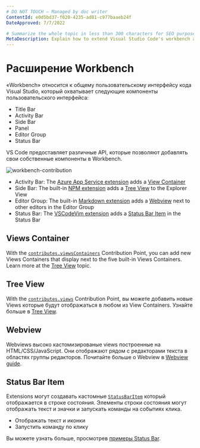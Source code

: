 ```yaml
---
# DO NOT TOUCH — Managed by doc writer
ContentId: e0d5bd37-f020-4235-ad81-c977baaeb24f
DateApproved: 7/7/2022

# Summarize the whole topic in less than 300 characters for SEO purpose
MetaDescription: Explain how to extend Visual Studio Code's workbench area with custom UI components
---
```


# Расширение Workbench

«Workbench» относится к общему пользовательскому интерфейсу кода Visual Studio, который охватывает следующие компоненты пользовательского интерфейса:

- Title Bar
- Activity Bar
- Side Bar
- Panel
- Editor Group
- Status Bar

VS Code предоставляет различные API, которые позволяют добавлять свои собственные компоненты в Workbench.

![workbench-contribution](images/extending-workbench/workbench-contribution.png)

- Activity Bar: The [Azure App Service extension](https://marketplace.visualstudio.com/items?itemName=ms-azuretools.vscode-azureappservice) adds a [View Container](#views-container)
- Side Bar: The built-in [NPM extension](https://github.com/microsoft/vscode/tree/main/extensions/npm) adds a [Tree View](#tree-view) to the Explorer View
- Editor Group: The built-in [Markdown extension](https://github.com/microsoft/vscode/tree/main/extensions/markdown-language-features) adds a [Webview](#webview) next to other editors in the Editor Group
- Status Bar: The [VSCodeVim extension](https://marketplace.visualstudio.com/items?itemName=vscodevim.vim) adds a [Status Bar Item](#status-bar-item) in the Status Bar

## Views Container

With the [`contributes.viewsContainers`](/api/references/contribution-points#contributes.viewsContainers) Contribution Point, you can add new Views Containers that display next to the five built-in Views Containers. Learn more at the [Tree View](/api/extension-guides/tree-view) topic.

## Tree View

With the [`contributes.views`](/api/references/contribution-points#contributes.views) Contribution Point, вы можете добавить новые Views которые будут отображаться в любом из View Containers. Узнайте больше в [Tree View](/api/extension-guides/tree-view).

## Webview

Webviews высоко кастомизированые views построенные на HTML/CSS/JavaScript. Они отображают рядом с редакторами текста в областях группы редакторов. Почитайте больше о Webview в [Webview guide](/api/extension-guides/webview).

## Status Bar Item

Extensions могут создавать кастомные [`StatusBarItem`](/api/references/vscode-api#StatusBarItem) который отображается в строке состояния. Элементы строки состояния могут отображать текст и значки и запускать команды на событиях клика.

- Отображать текст и иконки
- Запустить команду по клику

Вы можете узнать больше, просмотрев [примеры Status Bar](https://github.com/microsoft/vscode-extension-samples/tree/main/statusbar-sample).
